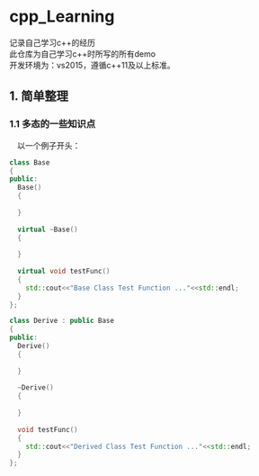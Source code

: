 # cpp_Learning
记录自己学习c++的经历</br>
此仓库为自己学习c++时所写的所有demo</br>
开发环境为：vs2015，遵循c++11及以上标准。</br>

## 1. 简单整理
### 1.1 多态的一些知识点
&emsp;以一个例子开头：
```cpp
class Base
{
public:
  Base()
  {
  
  }
  
  virtual ~Base()
  {
  
  }
  
  virtual void testFunc()
  {
    std::cout<<"Base Class Test Function ..."<<std::endl;
  }
};

class Derive : public Base
{
public:
  Derive()
  {
  
  }
  
  ~Derive()
  {
  
  }
  
  void testFunc()
  {
    std::cout<<"Derived Class Test Function ..."<<std::endl;
  }
};
```
